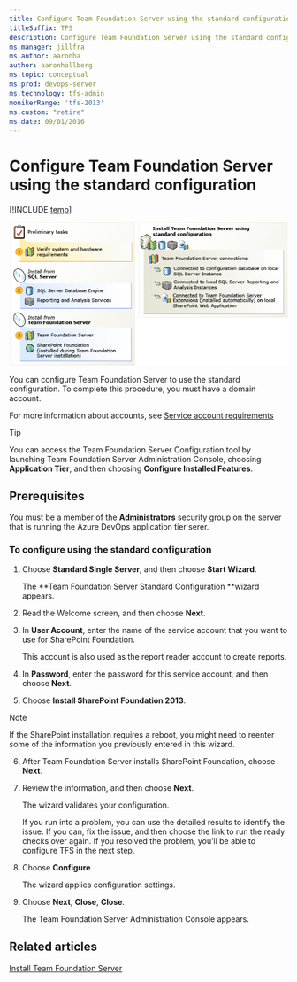 ```yaml
---
title: Configure Team Foundation Server using the standard configuration
titleSuffix: TFS  
description: Configure Team Foundation Server using the standard configuration
ms.manager: jillfra
ms.author: aaronha
author: aaronhallberg
ms.topic: conceptual
ms.prod: devops-server
ms.technology: tfs-admin
monikerRange: 'tfs-2013'
ms.custom: "retire"
ms.date: 09/01/2016
---
```


# Configure Team Foundation Server using the standard configuration

[!INCLUDE [temp](../../_shared/version-tfs-2013-only.md)]

![Standard configuration on single server](../_img/std-config-intro.png)

You can configure Team Foundation Server to use the standard configuration. To complete this procedure, you must have a domain account. 

For more information about accounts, see [Service account requirements](../../account-requirements.md)

> [!TIP]
> You can access the Team Foundation Server Configuration tool by launching Team Foundation Server Administration Console, choosing **Application Tier**, and then choosing **Configure Installed Features**.

## Prerequisites

You must be a member of the **Administrators** security group on the server that is running the Azure DevOps application tier serer. 

### To configure using the standard configuration

1.  Choose **Standard Single Server**, and then choose **Start Wizard**.

    The **Team Foundation Server Standard Configuration **wizard appears.

2.  Read the Welcome screen, and then choose **Next**.

3.  In **User Account**, enter the name of the service account that you want to use for SharePoint Foundation.

    This account is also used as the report reader account to create reports.

4.  In **Password**, enter the password for this service account, and then choose **Next**.

5.  Choose **Install SharePoint Foundation 2013**.

> [!NOTE]
> If the SharePoint installation requires a reboot, you might need to reenter some of the information you previously entered in this wizard.

6. After Team Foundation Server installs SharePoint Foundation, choose **Next**.

7. Review the information, and then choose **Next**.

   The wizard validates your configuration.

   If you run into a problem, you can use the detailed results to identify the issue. If you can, fix the issue, and then choose the link to run the ready checks over again. If you resolved the problem, you’ll be able to configure TFS in the next step.

8. Choose **Configure**.

   The wizard applies configuration settings.

9. Choose **Next**, **Close**, **Close**.

   The Team Foundation Server Administration Console appears.

## Related articles

[Install Team Foundation Server](../get-started.md) 
